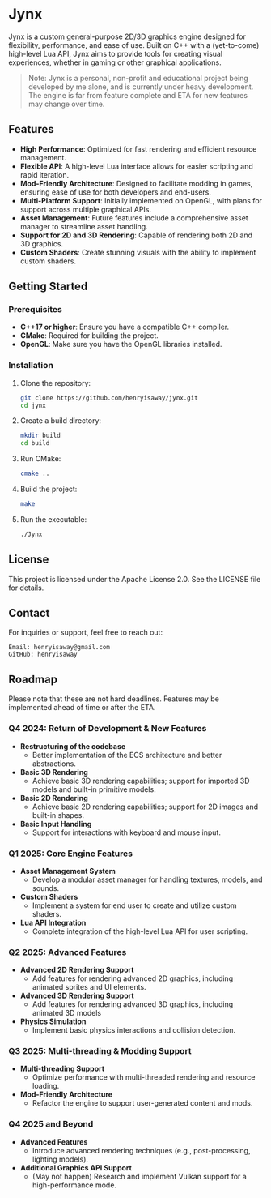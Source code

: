 # Jynx

Jynx is a custom general-purpose 2D/3D graphics engine designed for flexibility, performance, and ease of use. Built on C++ with a (yet-to-come) high-level Lua API, Jynx aims to provide tools for creating visual experiences, whether in gaming or other graphical applications.

> Note: Jynx is a personal, non-profit and educational project being developed by me alone, and is currently under heavy development. The engine is far from feature complete and ETA for new features may change over time.

## Features

- **High Performance**: Optimized for fast rendering and efficient resource management.
- **Flexible API**: A high-level Lua interface allows for easier scripting and rapid iteration.
- **Mod-Friendly Architecture**: Designed to facilitate modding in games, ensuring ease of use for both developers and end-users.
- **Multi-Platform Support**: Initially implemented on OpenGL, with plans for support across multiple graphical APIs.
- **Asset Management**: Future features include a comprehensive asset manager to streamline asset handling.
- **Support for 2D and 3D Rendering**: Capable of rendering both 2D and 3D graphics.
- **Custom Shaders**: Create stunning visuals with the ability to implement custom shaders.

## Getting Started

### Prerequisites

- **C++17 or higher**: Ensure you have a compatible C++ compiler.
- **CMake**: Required for building the project.
- **OpenGL**: Make sure you have the OpenGL libraries installed.

### Installation

1. Clone the repository:
   ```bash
   git clone https://github.com/henryisaway/jynx.git
   cd jynx
   ```

2. Create a build directory:
   ```bash
   mkdir build
   cd build
   ```

3. Run CMake:
   ```bash
   cmake ..
   ```

4. Build the project:
   ```bash
   make
   ```

5. Run the executable:
   ```bash
   ./Jynx
   ```

## License

This project is licensed under the Apache License 2.0. See the LICENSE file for details.

## Contact

For inquiries or support, feel free to reach out:

    Email: henryisaway@gmail.com
    GitHub: henryisaway

## Roadmap
Please note that these are not hard deadlines. Features may be implemented ahead of time or after the ETA.
### Q4 2024: Return of Development & New Features
- **Restructuring of the codebase**
  - Better implementation of the ECS architecture and better abstractions.
- **Basic 3D Rendering**
  - Achieve basic 3D rendering capabilities; support for imported 3D models and built-in primitive models.
- **Basic 2D Rendering**
  - Achieve basic 2D rendering capabilities; support for 2D images and built-in shapes.
- **Basic Input Handling**
  - Support for interactions with keyboard and mouse input.
  
### Q1 2025: Core Engine Features
- **Asset Management System**
  - Develop a modular asset manager for handling textures, models, and sounds.
- **Custom Shaders**
  - Implement a system for end user to create and utilize custom shaders.
- **Lua API Integration**
  - Complete integration of the high-level Lua API for user scripting.

### Q2 2025: Advanced Features
- **Advanced 2D Rendering Support**
  - Add features for rendering advanced 2D graphics, including animated sprites and UI elements.
- **Advanced 3D Rendering Support**
  - Add features for rendering advanced 3D graphics, including animated 3D models
- **Physics Simulation**
  - Implement basic physics interactions and collision detection.

### Q3 2025: Multi-threading & Modding Support
- **Multi-threading Support**
  - Optimize performance with multi-threaded rendering and resource loading.
- **Mod-Friendly Architecture**
  - Refactor the engine to support user-generated content and mods.
 
### Q4 2025 and Beyond
- **Advanced Features**
  - Introduce advanced rendering techniques (e.g., post-processing, lighting models).
- **Additional Graphics API Support**
  - (May not happen) Research and implement Vulkan support for a high-performance mode.
